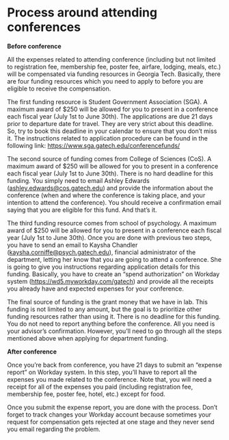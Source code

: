 # Process around attending conferences

**Before conference**

All the expenses related to attending conference (including but not limited to registration fee, membership fee, poster fee, airfare, lodging, meals, etc.) will be compensated via funding resources in Georgia Tech. Basically, there are four funding resources which you need to apply to before you are eligible to receive the compensation. 

The first funding resource is Student Government Association (SGA). A maximum award of $250 will be allowed for you to present in a conference each fiscal year (July 1st to June 30th). The applications are due 21 days prior to departure date for travel. They are very strict about this deadline. So, try to book this deadline in your calendar to ensure that you don’t miss it. The instructions related to application procedure can be found in the following link:
https://www.sga.gatech.edu/conferencefunds/

The second source of funding comes from College of Sciences (CoS). A maximum award of $250 will be allowed for you to present in a conference each fiscal year (July 1st to June 30th). There is no hard deadline for this funding. You simply need to email Ashley Edwards (ashley.edwards@cos.gatech.edu) and provide the information about the conference (when and where the conference is taking place, and your intention to attend the conference). You should receive a confirmation email saying that you are eligible for this fund. And that’s it.

The third funding resource comes from school of psychology. A maximum award of $250 will be allowed for you to present in a conference each fiscal year (July 1st to June 30th). Once you are done with previous two steps, you have to send an email to Kaysha Chandler (kaysha.corniffe@psych.gatech.edu), financial administrator of the department, letting her know that you are going to attend a conference. She is going to give you instructions regarding application details for this funding. Basically, you have to create an “spend authorization” on Workday system (https://wd5.myworkday.com/gatech) and provide all the receipts you already have and expected expenses for your conference. 

The final source of funding is the grant money that we have in lab. This funding is not limited to any amount, but the goal is to prioritize other funding resources rather than using it. There is no deadline for this funding. You do not need to report anything before the conference. All you need is your advisor’s confirmation. However, you’ll need to go through all the steps mentioned above when applying for department funding.

**After conference**

Once you’re back from conference, you have 21 days to submit an “expense report” on Workday system. In this step, you’ll have to report all the expenses you made related to the conference. Note that, you will need a receipt for all of the expenses you paid (including registration fee, membership fee, poster fee, hotel, etc.) except for food. 

Once you submit the expense report, you are done with the process. Don’t forget to track changes your Workday account because sometimes your request for compensation gets rejected at one stage and they never send you email regarding the problem. 
